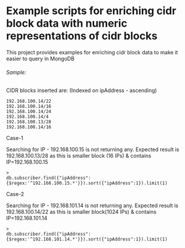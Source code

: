 <h1>Example scripts for enriching cidr block data with numeric representations of cidr blocks</h1>
<p> This project provides examples for enriching cidr block data to make it easier to query in MongoDB </p>

<h6>Sample:</h6>

CIDR blocks inserted are: (Indexed on ipAddress - ascending)

 
<code>192.168.100.14/22</code><br>
<code>192.168.100.14/16</code><br>
<code>192.168.100.14/24</code><br>
<code>192.168.100.14/4</code><br>
<code>192.168.100.13/28</code><br>
<code>192.168.100.14/16</code><br>

 

<p>Case-1

Searching for IP - 192.168.100.15 is not returning any. Expected result is 192.168.100.13/28 as this is smaller block (16 IPs) & contains IP=192.168.100.15</p>

<code>> db.subscriber.find({"ipAddress":{$regex:'^192.168.100.15.*'}}).sort({"ipAddress":1}).limit(1)</code>

 

<p>Case-2

Searching for IP - 192.168.101.14 is not returning any. Expected result is 192.168.100.14/22 as this is smaller block(1024 IPs) & contains IP=192.168.101.14</p>

<code>> db.subscriber.find({"ipAddress":{$regex:'^192.168.101.14.*'}}).sort({"ipAddress":1}).limit(1)<code>